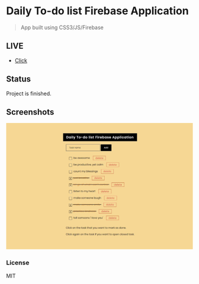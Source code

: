 # Daily To-do list Firebase Application

> App built using CSS3/JS/Firebase

## LIVE

- [Click](http://pawelturkot.pl/proj/07/)

## Status
Project is finished.

## Screenshots

<div align="center">
    <img src="screenshots/1.jpg" alt="screenshot" width='800px' />
</div>

### License

MIT
